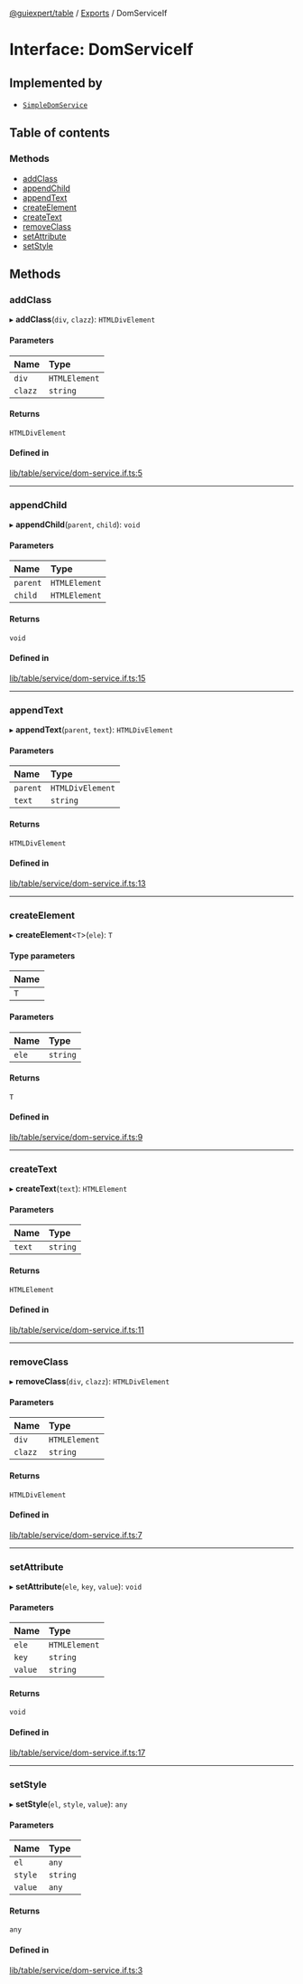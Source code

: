 [@guiexpert/table](../README.md) / [Exports](../modules.md) / DomServiceIf

# Interface: DomServiceIf

## Implemented by

- [`SimpleDomService`](../classes/SimpleDomService.md)

## Table of contents

### Methods

- [addClass](DomServiceIf.md#addclass)
- [appendChild](DomServiceIf.md#appendchild)
- [appendText](DomServiceIf.md#appendtext)
- [createElement](DomServiceIf.md#createelement)
- [createText](DomServiceIf.md#createtext)
- [removeClass](DomServiceIf.md#removeclass)
- [setAttribute](DomServiceIf.md#setattribute)
- [setStyle](DomServiceIf.md#setstyle)

## Methods

### addClass

▸ **addClass**(`div`, `clazz`): `HTMLDivElement`

#### Parameters

| Name | Type |
| :------ | :------ |
| `div` | `HTMLElement` |
| `clazz` | `string` |

#### Returns

`HTMLDivElement`

#### Defined in

[lib/table/service/dom-service.if.ts:5](https://github.com/guiexperttable/ge-table/blob/65066c0/libs/table/src/lib/table/service/dom-service.if.ts#L5)

___

### appendChild

▸ **appendChild**(`parent`, `child`): `void`

#### Parameters

| Name | Type |
| :------ | :------ |
| `parent` | `HTMLElement` |
| `child` | `HTMLElement` |

#### Returns

`void`

#### Defined in

[lib/table/service/dom-service.if.ts:15](https://github.com/guiexperttable/ge-table/blob/65066c0/libs/table/src/lib/table/service/dom-service.if.ts#L15)

___

### appendText

▸ **appendText**(`parent`, `text`): `HTMLDivElement`

#### Parameters

| Name | Type |
| :------ | :------ |
| `parent` | `HTMLDivElement` |
| `text` | `string` |

#### Returns

`HTMLDivElement`

#### Defined in

[lib/table/service/dom-service.if.ts:13](https://github.com/guiexperttable/ge-table/blob/65066c0/libs/table/src/lib/table/service/dom-service.if.ts#L13)

___

### createElement

▸ **createElement**\<`T`\>(`ele`): `T`

#### Type parameters

| Name |
| :------ |
| `T` |

#### Parameters

| Name | Type |
| :------ | :------ |
| `ele` | `string` |

#### Returns

`T`

#### Defined in

[lib/table/service/dom-service.if.ts:9](https://github.com/guiexperttable/ge-table/blob/65066c0/libs/table/src/lib/table/service/dom-service.if.ts#L9)

___

### createText

▸ **createText**(`text`): `HTMLElement`

#### Parameters

| Name | Type |
| :------ | :------ |
| `text` | `string` |

#### Returns

`HTMLElement`

#### Defined in

[lib/table/service/dom-service.if.ts:11](https://github.com/guiexperttable/ge-table/blob/65066c0/libs/table/src/lib/table/service/dom-service.if.ts#L11)

___

### removeClass

▸ **removeClass**(`div`, `clazz`): `HTMLDivElement`

#### Parameters

| Name | Type |
| :------ | :------ |
| `div` | `HTMLElement` |
| `clazz` | `string` |

#### Returns

`HTMLDivElement`

#### Defined in

[lib/table/service/dom-service.if.ts:7](https://github.com/guiexperttable/ge-table/blob/65066c0/libs/table/src/lib/table/service/dom-service.if.ts#L7)

___

### setAttribute

▸ **setAttribute**(`ele`, `key`, `value`): `void`

#### Parameters

| Name | Type |
| :------ | :------ |
| `ele` | `HTMLElement` |
| `key` | `string` |
| `value` | `string` |

#### Returns

`void`

#### Defined in

[lib/table/service/dom-service.if.ts:17](https://github.com/guiexperttable/ge-table/blob/65066c0/libs/table/src/lib/table/service/dom-service.if.ts#L17)

___

### setStyle

▸ **setStyle**(`el`, `style`, `value`): `any`

#### Parameters

| Name | Type |
| :------ | :------ |
| `el` | `any` |
| `style` | `string` |
| `value` | `any` |

#### Returns

`any`

#### Defined in

[lib/table/service/dom-service.if.ts:3](https://github.com/guiexperttable/ge-table/blob/65066c0/libs/table/src/lib/table/service/dom-service.if.ts#L3)
